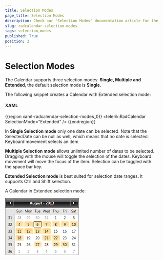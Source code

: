 ```yaml
---
title: Selection Modes
page_title: Selection Modes
description: Check our "Selection Modes" documentation article for the RadCalendar WPF control.
slug: radcalendar-selection-modes
tags: selection,modes
published: True
position: 2
---
```


# Selection Modes

The Calendar supports three selection modes: __Single, Multiple and Extended__, the default selection mode is __Single__.

The following snippet creates a Calendar with Extended selection mode:

#### __XAML__

{{region xaml-radcalendar-selection-modes_0}}
	<telerik:RadCalendar SelectionMode="Extended" />
{{endregion}}

In __Single Selection mode__ only one date can be selected. Note that the SelectedDate can be null as well, which means that no date is selected. Keyboard movement selects an item.

__Multiple Selection mode__ allows unlimited number of dates to be selected. Dragging with the mouse will toggle the selection of the dates. Keyboard movement will move the focus of the item. Selection can be toggled with the space bar key.

__Extended Selection mode__ is best suited for selection date ranges. It supports Ctrl and Shift selection.

A Calendar in Extended selection mode:

![calendar selection Modes 1](images/calendar_selectionModes1.png)
